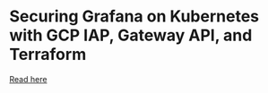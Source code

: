 # Securing Grafana on Kubernetes with GCP IAP, Gateway API, and Terraform

[Read here](https://vidbregar.com/blog/grafana-gcp-iap)

